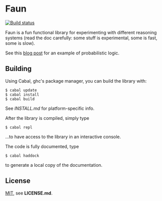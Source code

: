 # Faun

[![Build status](https://travis-ci.org/PhDP/Faun.svg?branch=master)](https://travis-ci.org/PhDP/Faun)

Faun is a fun functional library for experimenting with different reasoning
systems (read the doc carefully: some stuff is experimental, some is fast, some
is slow).

See this [blog post](http://phdp.github.io/posts/2015-07-13-srl-code.html) for
an example of probabilistic logic.

## Building

Using Cabal, ghc's package manager, you can build the library with:

    $ cabal update
    $ cabal install
    $ cabal build

See *INSTALL.md* for platform-specific info.

After the library is compiled, simply type

    $ cabal repl

...to have access to the library in an interactive console.

The code is fully documented, type

    $ cabal haddock

to generate a local copy of the documentation.

## License

[MIT](http://opensource.org/licenses/MIT), see **LICENSE.md**.
